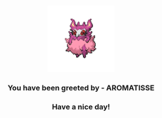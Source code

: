 <p align="center">
            <img src="https://raw.githubusercontent.com/PokeAPI/sprites/master/sprites/pokemon/683.png" width="150" height="150">
          </p>
          <h3 align="center">You have been greeted by - <b>AROMATISSE</b></h3>
          <h3 align="center">Have a nice day!</h3>
